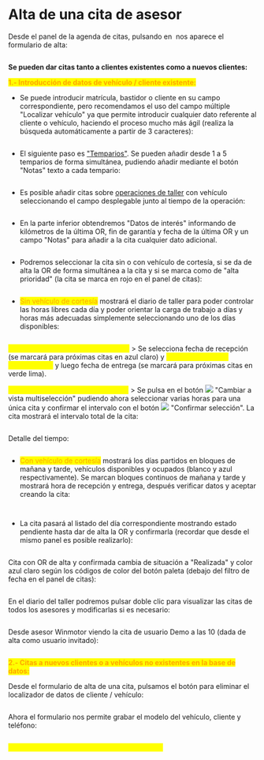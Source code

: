 # Alta de una cita de asesor

Desde el panel de la agenda de citas, pulsando en <img src="../../../../.gitbook/assets/imagen (12) (2) (1).png" alt="" data-size="original"> nos aparece el formulario de alta:

<figure><img src="../../../../.gitbook/assets/imagen (32).png" alt=""><figcaption></figcaption></figure>

**Se pueden dar citas tanto a clientes existentes como a nuevos clientes:**

<mark style="color:orange;">**1.- Introducción de datos de vehículo / cliente existente:**</mark>

* Se puede introducir matrícula, bastidor o cliente en su campo correspondiente, pero recomendamos el uso del campo múltiple "Localizar vehículo" ya que permite introducir cualquier dato referente al cliente o vehículo, haciendo el proceso mucho más ágil (realiza la búsqueda automáticamente a partir de 3 caracteres):

<figure><img src="../../../../.gitbook/assets/imagen (5) (1) (1).png" alt=""><figcaption></figcaption></figure>

* El siguiente paso es ["Temparios"](../temparios.md). Se pueden añadir desde 1 a 5 temparios de forma simultánea, pudiendo añadir mediante el botón "Notas" texto a cada tempario:

<figure><img src="../../../../.gitbook/assets/imagen (4) (1) (4).png" alt=""><figcaption></figcaption></figure>

* Es posible añadir citas sobre [operaciones de taller](../operaciones-de-taller.md) con vehículo seleccionando el campo desplegable junto al tiempo de la operación:

<figure><img src="../../../../.gitbook/assets/imagen (126) (1).png" alt=""><figcaption></figcaption></figure>

* En la parte inferior obtendremos "Datos de interés" informando de kilómetros de la última OR, fin de garantía y fecha de la última OR y un campo "Notas" para añadir a la cita cualquier dato adicional.

<figure><img src="../../../../.gitbook/assets/imagen (107) (3).png" alt=""><figcaption></figcaption></figure>

* Podremos seleccionar la cita sin o con vehículo de cortesía, si se da de alta la OR de forma simultánea a la cita y si se marca como de "alta prioridad" (la cita se marca en rojo en el panel de citas):

<figure><img src="../../../../.gitbook/assets/imagen (5) (2) (2) (1).png" alt=""><figcaption></figcaption></figure>

* <mark style="color:orange;">Sin vehículo de cortesía</mark> mostrará el diario de taller para poder controlar las horas libres cada día y poder orientar la carga de trabajo a días y horas más adecuadas simplemente seleccionando uno de los días disponibles:

<figure><img src="../../../../.gitbook/assets/imagen (3) (1) (1).png" alt=""><figcaption></figcaption></figure>

<mark style="color:yellow;">**OPCIÓN A > Cita con una única hora**</mark> > Se selecciona fecha de recepción (se marcará para próximas citas en azul claro) y <mark style="color:yellow;">**se pulsa en la hora seleccionada**</mark> y luego fecha de entrega (se marcará para próximas citas en verde lima).

<mark style="color:yellow;">**OPCIÓN B > Cita con multiselección**</mark> > Se pulsa en el botón ![](<../../../../.gitbook/assets/imagen (1) (1) (2).png>) "Cambiar a vista multiselección" pudiendo ahora seleccionar varias horas para una única cita y confirmar el intervalo con el botón ![](<../../../../.gitbook/assets/imagen (1) (1) (8) (1).png>) "Confirmar selección". La cita mostrará el intervalo total de la cita:

<figure><img src="../../../../.gitbook/assets/imagen (7).png" alt=""><figcaption></figcaption></figure>

Detalle del tiempo:

<figure><img src="../../../../.gitbook/assets/imagen (38).png" alt=""><figcaption></figcaption></figure>

* <mark style="color:orange;">Con vehículo de cortesía</mark> mostrará los días partidos en bloques de mañana y tarde, vehículos disponibles y ocupados (blanco y azul respectivamente). Se marcan bloques continuos de mañana y tarde y mostrará hora de recepción y entrega, después verificar datos y aceptar creando la cita:

<figure><img src="../../../../.gitbook/assets/imagen (1) (1) (1) (1).png" alt=""><figcaption></figcaption></figure>

<figure><img src="../../../../.gitbook/assets/imagen (116) (3).png" alt=""><figcaption></figcaption></figure>

* La cita pasará al listado del día correspondiente mostrando estado pendiente hasta dar de alta la OR y confirmarla (recordar que desde el mismo panel es posible realizarlo):

<figure><img src="../../../../.gitbook/assets/imagen (16) (2) (1).png" alt=""><figcaption></figcaption></figure>

Cita con OR de alta y confirmada cambia de situación a "Realizada" y color azul claro según los códigos de color del botón paleta (debajo del filtro de fecha en el panel de citas):

<figure><img src="../../../../.gitbook/assets/imagen (3) (3) (1).png" alt=""><figcaption></figcaption></figure>

En el diario del taller podremos pulsar doble clic para visualizar las citas de todos los asesores y modificarlas si es necesario:

<figure><img src="../../../../.gitbook/assets/imagen (124).png" alt=""><figcaption></figcaption></figure>

Desde asesor Winmotor viendo la cita de usuario Demo a las 10 (dada de alta como usuario invitado):

<figure><img src="../../../../.gitbook/assets/imagen (6).png" alt=""><figcaption></figcaption></figure>

<mark style="color:orange;">**2.- Citas a nuevos clientes o a vehículos no existentes en la base de datos:**</mark>

Desde el formulario de alta de una cita, pulsamos el botón para eliminar el localizador de datos de cliente / vehículo:

<figure><img src="../../../../.gitbook/assets/imagen (174).png" alt=""><figcaption></figcaption></figure>

Ahora el formulario nos permite grabar el modelo del vehículo, cliente y teléfono:

<figure><img src="../../../../.gitbook/assets/imagen (2) (9).png" alt=""><figcaption></figcaption></figure>

<mark style="color:yellow;">El resto de la cita se genera igual que el punto 1</mark>
